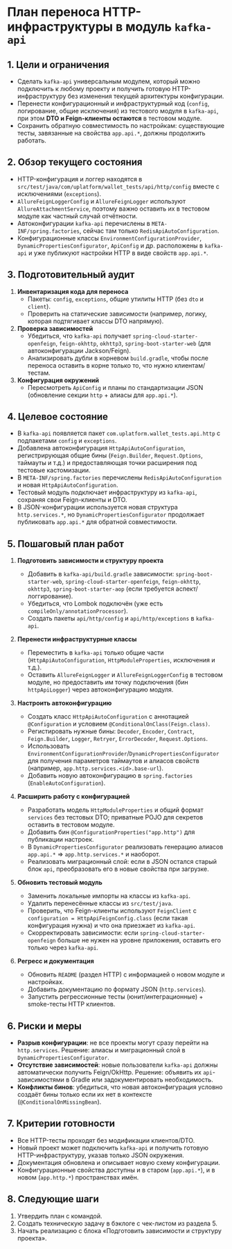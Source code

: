 # План переноса HTTP-инфраструктуры в модуль `kafka-api`

## 1. Цели и ограничения
- Сделать `kafka-api` универсальным модулем, который можно подключить к любому проекту и получить готовую HTTP-инфраструктуру без изменения текущей архитектуры конфигурации.
- Перенести конфигурационный и инфраструктурный код (`config`, логирование, общие исключения) из тестового модуля в `kafka-api`, при этом **DTO и Feign-клиенты остаются** в тестовом модуле.
- Сохранить обратную совместимость по настройкам: существующие тесты, завязанные на свойства `app.api.*`, должны продолжить работать.

## 2. Обзор текущего состояния
- HTTP-конфигурация и логгер находятся в `src/test/java/com/uplatform/wallet_tests/api/http/config` вместе с исключениями (`exceptions`).
- `AllureFeignLoggerConfig` и `AllureFeignLogger` используют `AllureAttachmentService`, поэтому важно оставить их в тестовом модуле как частный случай отчётности.
- Автоконфигурации `kafka-api` перечислены в `META-INF/spring.factories`, сейчас там только `RedisApiAutoConfiguration`.
- Конфигурационные классы `EnvironmentConfigurationProvider`, `DynamicPropertiesConfigurator`, `ApiConfig` и др. расположены в `kafka-api` и уже публикуют настройки HTTP в виде свойств `app.api.*`.

## 3. Подготовительный аудит
1. **Инвентаризация кода для переноса**
   - Пакеты: `config`, `exceptions`, общие утилиты HTTP (без `dto` и `client`).
   - Проверить на статические зависимости (например, логику, которая подтягивает классы DTO напрямую).
2. **Проверка зависимостей**
   - Убедиться, что `kafka-api` получает `spring-cloud-starter-openfeign`, `feign-okhttp`, `okhttp3`, `spring-boot-starter-web` (для автоконфигурации Jackson/Feign).
   - Анализировать дубли в корневом `build.gradle`, чтобы после переноса оставить в корне только то, что нужно клиентам/тестам.
3. **Конфигурация окружений**
   - Пересмотреть `ApiConfig` и планы по стандартизации JSON (обновление секции `http` + алиасы для `app.api.*`).

## 4. Целевое состояние
- В `kafka-api` появляется пакет `com.uplatform.wallet_tests.api.http` c подпакетами `config` и `exceptions`.
- Добавлена автоконфигурация `HttpApiAutoConfiguration`, регистрирующая общие бины (`Feign.Builder`, `Request.Options`, таймауты и т.д.) и предоставляющая точки расширения под тестовые кастомизации.
- В `META-INF/spring.factories` перечислены `RedisApiAutoConfiguration` и новая `HttpApiAutoConfiguration`.
- Тестовый модуль подключает инфраструктуру из `kafka-api`, сохраняя свои Feign-клиенты и DTO.
- В JSON-конфигурации используется новая структура `http.services.*`, но `DynamicPropertiesConfigurator` продолжает публиковать `app.api.*` для обратной совместимости.

## 5. Пошаговый план работ
1. **Подготовить зависимости и структуру проекта**
   - Добавить в `kafka-api/build.gradle` зависимости: `spring-boot-starter-web`, `spring-cloud-starter-openfeign`, `feign-okhttp`, `okhttp3`, `spring-boot-starter-aop` (если требуется аспект/логгирование).
   - Убедиться, что Lombok подключён (уже есть `compileOnly/annotationProcessor`).
   - Создать пакеты `api/http/config` и `api/http/exceptions` в `kafka-api`.

2. **Перенести инфраструктурные классы**
   - Переместить в `kafka-api` только общие части (`HttpApiAutoConfiguration`, `HttpModuleProperties`, исключения и т.д.).
   - Оставить `AllureFeignLogger` и `AllureFeignLoggerConfig` в тестовом модуле, но предоставить им точку подключения (бин `httpApiLogger`) через автоконфигурацию модуля.

3. **Настроить автоконфигурацию**
   - Создать класс `HttpApiAutoConfiguration` с аннотацией `@Configuration` и условием `@ConditionalOnClass(Feign.class)`.
   - Регистировать нужные бины: `Decoder`, `Encoder`, `Contract`, `Feign.Builder`, `Logger`, `Retryer`, `ErrorDecoder`, `Request.Options`.
   - Использовать `EnvironmentConfigurationProvider`/`DynamicPropertiesConfigurator` для получения параметров таймаутов и алиасов свойств (например, `app.http.services.<id>.base-url`).
   - Добавить новую автоконфигурацию в `spring.factories` (`EnableAutoConfiguration`).

4. **Расширить работу с конфигурацией**
   - Разработать модель `HttpModuleProperties` и общий формат `services` без тестовых DTO; приватные POJO для секретов оставить в тестовом модуле.
   - Добавить бин `@ConfigurationProperties("app.http")` для публикации настроек.
   - В `DynamicPropertiesConfigurator` реализовать генерацию алиасов `app.api.*` => `app.http.services.*` и наоборот.
   - Реализовать миграционный слой: если в JSON остался старый блок `api`, преобразовать его в новые свойства при загрузке.

5. **Обновить тестовый модуль**
   - Заменить локальные импорты на классы из `kafka-api`.
   - Удалить перенесённые классы из `src/test/java`.
   - Проверить, что Feign-клиенты используют `FeignClient` с `configuration = HttpApiFeignConfig.class` (если такая конфигурация нужна) и что она приезжает из `kafka-api`.
   - Скорректировать зависимости: если `spring-cloud-starter-openfeign` больше не нужен на уровне приложения, оставить его только через `kafka-api`.

6. **Регресс и документация**
   - Обновить `README` (раздел HTTP) с информацией о новом модуле и настройках.
   - Добавить документацию по формату JSON (`http.services`).
   - Запустить регрессионные тесты (юнит/интеграционные) + smoke-тесты HTTP клиентов.

## 6. Риски и меры
- **Разрыв конфигурации**: не все проекты могут сразу перейти на `http.services`. Решение: алиасы и миграционный слой в `DynamicPropertiesConfigurator`.
- **Отсутствие зависимостей**: новые пользователи `kafka-api` должны автоматически получить Feign/OkHttp. Решение: объявить их `api`-зависимостями в Gradle или задокументировать необходимость.
- **Конфликты бинов**: убедиться, что новая автоконфигурация условно создаёт бины только если их нет в контексте (`@ConditionalOnMissingBean`).

## 7. Критерии готовности
- Все HTTP-тесты проходят без модификации клиентов/DTO.
- Новый проект может подключить `kafka-api` и получить готовую HTTP-инфраструктуру, указав только JSON окружения.
- Документация обновлена и описывает новую схему конфигурации.
- Конфигурационные свойства доступны и в старом (`app.api.*`), и в новом (`app.http.*`) пространствах имён.

## 8. Следующие шаги
1. Утвердить план с командой.
2. Создать техническую задачу в бэклоге с чек-листом из раздела 5.
3. Начать реализацию с блока «Подготовить зависимости и структуру проекта».

